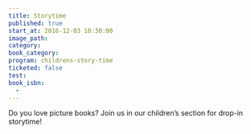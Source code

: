 ```yaml
---
title: Storytime
published: true
start_at: 2016-12-03 10:30:00
image_path:
category:
book_category:
program: childrens-story-time
ticketed: false
test:
book_isbn:
  -
---
```



Do you love picture books? Join us in our children’s section for drop-in storytime!
